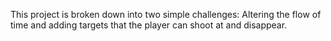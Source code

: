 
This project is broken down into two simple challenges: Altering the flow of time and adding targets that the player can shoot at and disappear.

